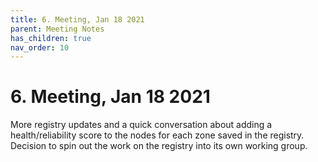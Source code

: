 ```yaml
---
title: 6. Meeting, Jan 18 2021
parent: Meeting Notes
has_children: true
nav_order: 10
---
```


# 6. Meeting, Jan 18 2021

More registry updates and a quick conversation about adding a health/reliability score to the nodes for each zone saved in the registry.
Decision to spin out the work on the registry into its own working group.